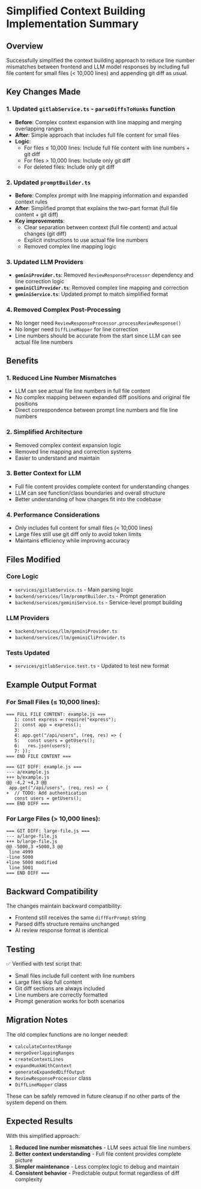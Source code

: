 # Simplified Context Building Implementation Summary

## Overview
Successfully simplified the context building approach to reduce line number mismatches between frontend and LLM model responses by including full file content for small files (< 10,000 lines) and appending git diff as usual.

## Key Changes Made

### 1. Updated `gitlabService.ts` - `parseDiffsToHunks` function
- **Before**: Complex context expansion with line mapping and merging overlapping ranges
- **After**: Simple approach that includes full file content for small files
- **Logic**: 
  - For files ≤ 10,000 lines: Include full file content with line numbers + git diff
  - For files > 10,000 lines: Include only git diff
  - For deleted files: Include only git diff

### 2. Updated `promptBuilder.ts`
- **Before**: Complex prompt with line mapping information and expanded context rules
- **After**: Simplified prompt that explains the two-part format (full file content + git diff)
- **Key improvements**:
  - Clear separation between context (full file content) and actual changes (git diff)
  - Explicit instructions to use actual file line numbers
  - Removed complex line mapping logic

### 3. Updated LLM Providers
- **`geminiProvider.ts`**: Removed `ReviewResponseProcessor` dependency and line correction logic
- **`geminiCliProvider.ts`**: Removed complex line mapping and correction
- **`geminiService.ts`**: Updated prompt to match simplified format

### 4. Removed Complex Post-Processing
- No longer need `ReviewResponseProcessor.processReviewResponse()`
- No longer need `DiffLineMapper` for line correction
- Line numbers should be accurate from the start since LLM can see actual file line numbers

## Benefits

### 1. **Reduced Line Number Mismatches**
- LLM can see actual file line numbers in full file content
- No complex mapping between expanded diff positions and original file positions
- Direct correspondence between prompt line numbers and file line numbers

### 2. **Simplified Architecture**
- Removed complex context expansion logic
- Removed line mapping and correction systems
- Easier to understand and maintain

### 3. **Better Context for LLM**
- Full file content provides complete context for understanding changes
- LLM can see function/class boundaries and overall structure
- Better understanding of how changes fit into the codebase

### 4. **Performance Considerations**
- Only includes full content for small files (< 10,000 lines)
- Large files still use git diff only to avoid token limits
- Maintains efficiency while improving accuracy

## Files Modified

### Core Logic
- `services/gitlabService.ts` - Main parsing logic
- `backend/services/llm/promptBuilder.ts` - Prompt generation
- `backend/services/geminiService.ts` - Service-level prompt building

### LLM Providers
- `backend/services/llm/geminiProvider.ts`
- `backend/services/llm/geminiCliProvider.ts`

### Tests Updated
- `services/gitlabService.test.ts` - Updated to test new format

## Example Output Format

### For Small Files (≤ 10,000 lines):
```
=== FULL FILE CONTENT: example.js ===
   1: const express = require("express");
   2: const app = express();
   3: 
   4: app.get("/api/users", (req, res) => {
   5:   const users = getUsers();
   6:   res.json(users);
   7: });
=== END FILE CONTENT ===

=== GIT DIFF: example.js ===
--- a/example.js
+++ b/example.js
@@ -4,2 +4,3 @@
 app.get("/api/users", (req, res) => {
+  // TODO: Add authentication
   const users = getUsers();
=== END DIFF ===
```

### For Large Files (> 10,000 lines):
```
=== GIT DIFF: large-file.js ===
--- a/large-file.js
+++ b/large-file.js
@@ -5000,3 +5000,3 @@
 line 4999
-line 5000
+line 5000 modified
 line 5001
=== END DIFF ===
```

## Backward Compatibility

The changes maintain backward compatibility:
- Frontend still receives the same `diffForPrompt` string
- Parsed diffs structure remains unchanged
- AI review response format is identical

## Testing

✅ Verified with test script that:
- Small files include full content with line numbers
- Large files skip full content 
- Git diff sections are always included
- Line numbers are correctly formatted
- Prompt generation works for both scenarios

## Migration Notes

The old complex functions are no longer needed:
- `calculateContextRange`
- `mergeOverlappingRanges` 
- `createContextLines`
- `expandHunkWithContext`
- `generateExpandedDiffOutput`
- `ReviewResponseProcessor` class
- `DiffLineMapper` class

These can be safely removed in future cleanup if no other parts of the system depend on them.

## Expected Results

With this simplified approach:
1. **Reduced line number mismatches** - LLM sees actual file line numbers
2. **Better context understanding** - Full file content provides complete picture
3. **Simpler maintenance** - Less complex logic to debug and maintain
4. **Consistent behavior** - Predictable output format regardless of diff complexity
